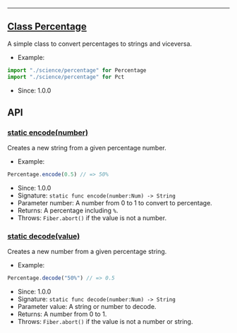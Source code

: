 <!-- file: src/science/percentage.wren -->
<!-- documentation automatically generated using domepunk/tools/doc -->
---
## [Class Percentage](https://github.com/ninjascl/domepunk/blob/main/src/science/percentage.wren#L11)


A simple class to convert percentages to strings and viceversa.
- Example:
```js
import "./science/percentage" for Percentage
import "./science/percentage" for Pct
```
- Since: 1.0.0

## API

### [static encode(number)](https://github.com/ninjascl/domepunk/blob/main/src/science/percentage.wren#L24)


Creates a new string from a given percentage number.
- Example:
```js
Percentage.encode(0.5) // => 50%
````
- Since: 1.0.0
- Signature: `static func encode(number:Num) -> String`
- Parameter number: A number from 0 to 1 to convert to percentage.
- Returns: A percentage including `%`.
- Throws: `Fiber.abort()` if the value is not a number.

### [static decode(value)](https://github.com/ninjascl/domepunk/blob/main/src/science/percentage.wren#L43)


Creates a new number from a given percentage string.
- Example:
```js
Percentage.decode("50%") // => 0.5
````
- Since: 1.0.0
- Signature: `static func decode(number:Num) -> String`
- Parameter value: A string or number to decode.
- Returns: A number from 0 to 1.
- Throws: `Fiber.abort()` if the value is not a number or string.
